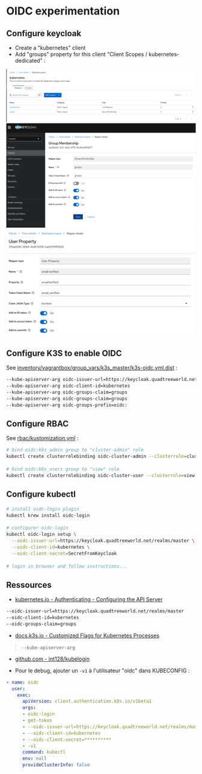 # OIDC experimentation

## Configure keycloak

* Create a "kubernetes" client
* Add "groups" property for this client "Client Scopes / kubernetes-dedicated" :

![keycloak mappers](img/keycloak-mappers.png)
![keycloak group mapping](img/keycloak-group-mapping.png)
![keycloak email verified mapping](img/keycloak-email-verified.png)

## Configure K3S to enable OIDC

See [inventory/vagrantbox/group_vars/k3s_master/k3s-oidc.yml.dist](../inventory/vagrantbox/group_vars/k3s_master/k3s-oidc.yml.dist) :

```bash
--kube-apiserver-arg oidc-issuer-url=https://keycloak.quadtreeworld.net/realms/master
--kube-apiserver-arg oidc-client-id=kubernetes
--kube-apiserver-arg oidc-groups-claim=groups
--kube-apiserver-arg oidc-groups-claim=groups
--kube-apiserver-arg oidc-groups-prefix=oidc:
```

## Configure RBAC

See [rbac/kustomization.yml](rbac/kustomization.yml) :

```bash
# bind oidc:k8s_admin group to "cluster-admin" role
kubectl create clusterrolebinding oidc-cluster-admin --clusterrole=cluster-admin --group='oidc:k8s_admins'

# bind oidc:k8s_users group to "view" role
kubectl create clusterrolebinding oidc-cluster-user --clusterrole=view --group='oidc:k8s_users'

```



## Configure kubectl

```bash
# install oidc-login plugin
kubectl krew install oidc-login

# configurer oidc-login
kubectl oidc-login setup \
  --oidc-issuer-url=https://keycloak.quadtreeworld.net/realms/master \
  --oidc-client-id=kubernetes \
  --oidc-client-secret=SecretFromKeycloak

# login in browser and follow instructions...
```

## Ressources

* [kubernetes.io - Authenticating - Configuring the API Server](https://kubernetes.io/docs/reference/access-authn-authz/authentication/#configuring-the-api-server)

```bash
--oidc-issuer-url=https://keycloak.quadtreeworld.net/realms/master
--oidc-client-id=kubernetes
--oidc-groups-claim=groups
```

* [docs.k3s.io - Customized Flags for Kubernetes Processes](https://docs.k3s.io/reference/server-config#customized-flags-for-kubernetes-processes)

> `--kube-apiserver-arg`

* [github.com - int128/kubelogin](https://github.com/int128/kubelogin)

* Pour le debug, ajouter un `-v1` à l'utilisateur "oidc" dans KUBECONFIG :

```yaml
- name: oidc
  user:
    exec:
      apiVersion: client.authentication.k8s.io/v1beta1
      args:
      - oidc-login
      - get-token
      - --oidc-issuer-url=https://keycloak.quadtreeworld.net/realms/master
      - --oidc-client-id=kubernetes
      - --oidc-client-secret=**********
      - -v1
      command: kubectl
      env: null
      provideClusterInfo: false
```
